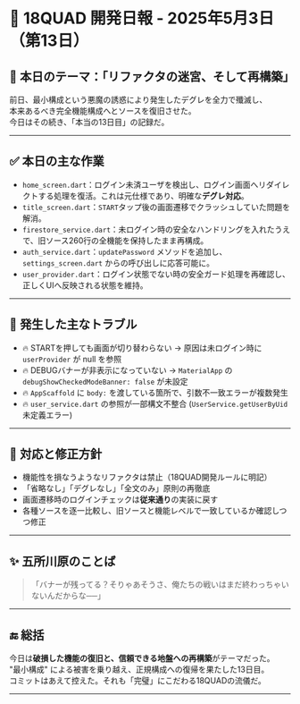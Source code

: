 # 📅 18QUAD 開発日報 - 2025年5月3日（第13日）

## 🔧 本日のテーマ：「リファクタの迷宮、そして再構築」

前日、最小構成という悪魔の誘惑により発生したデグレを全力で殲滅し、  
本来あるべき完全機能構成へとソースを復旧させた。  
今日はその続き、「本当の13日目」の記録だ。

---

## ✅ 本日の主な作業

- `home_screen.dart`：ログイン未済ユーザを検出し、ログイン画面へリダイレクトする処理を復活。これは元仕様であり、明確な**デグレ対応**。
- `title_screen.dart`：`START`タップ後の画面遷移でクラッシュしていた問題を解消。
- `firestore_service.dart`：未ログイン時の安全なハンドリングを入れたうえで、旧ソース260行の全機能を保持したまま再構成。
- `auth_service.dart`：`updatePassword` メソッドを追加し、`settings_screen.dart` からの呼び出しに応答可能に。
- `user_provider.dart`：ログイン状態でない時の安全ガード処理を再確認し、正しくUIへ反映される状態を維持。

---

## 🧨 発生した主なトラブル

- 🔥 STARTを押しても画面が切り替わらない → 原因は未ログイン時に `userProvider` が null を参照
- 🔥 DEBUGバナーが非表示になっていない → `MaterialApp` の `debugShowCheckedModeBanner: false` が未設定
- 🔥 `AppScaffold` に `body:` を渡している箇所で、引数不一致エラーが複数発生
- 🔥 `user_service.dart` の参照が一部構文不整合 (`UserService.getUserByUid` 未定義エラー)

---

## 🔁 対応と修正方針

- 機能性を損なうようなリファクタは禁止（18QUAD開発ルールに明記）
- 「省略なし」「デグレなし」「全文のみ」原則の再徹底
- 画面遷移時のログインチェックは**従来通り**の実装に戻す
- 各種ソースを逐一比較し、旧ソースと機能レベルで一致しているか確認しつつ修正

---

## ✨ 五所川原のことば

> 「バナーが残ってる？そりゃあそうさ、俺たちの戦いはまだ終わっちゃいないんだからな──」

---

## 🔚 総括

今日は**破損した機能の復旧と、信頼できる地盤への再構築**がテーマだった。  
"最小構成" による被害を乗り越え、正規構成への復帰を果たした13日目。  
コミットはあえて控えた。それも「完璧」にこだわる18QUADの流儀だ。

---